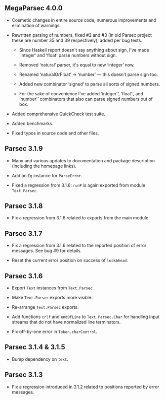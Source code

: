 ## MegaParsec 4.0.0

* Cosmetic changes in entire source code, numerous improvements and
  elimination of warnings.

* Rewritten parsing of numbers, fixed #2 and #3 (in old Parsec project these
  are number 35 and 39 respectively), added per bug tests.

    * Since Haskell report doesn't say anything about sign, I've made
      ‘integer’ and ‘float’ parse numbers without sign.

    * Removed ‘natural’ parser, it's equal to new ‘integer’ now.

    * Renamed ‘naturalOrFloat’ → ‘number’ — this doesn't parse sign too.

    * Added new combinator ‘signed’ to parse all sorts of signed numbers.

    * For the sake of convenience I've added ‘integer'’, ‘float'’, and
     ‘number'’ combinators that also can parse signed numbers out of box.

* Added comprehensive QuickCheck test suite.

* Added benchmarks.

* Fixed typos in source code and other files.

## Parsec 3.1.9

* Many and various updates to documentation and package description
  (including the homepage links).

* Add an `Eq` instance for `ParseError`.

* Fixed a regression from 3.1.6: `runP` is again exported from module
  `Text.Parsec`.

## Parsec 3.1.8

* Fix a regression from 3.1.6 related to exports from the main module.

## Parsec 3.1.7

* Fix a regression from 3.1.6 related to the reported position of error
  messages. See bug #9 for details.

* Reset the current error position on success of `lookAhead`.

## Parsec 3.1.6

* Export `Text` instances from `Text.Parsec`.

* Make `Text.Parsec` exports more visible.

* Re-arrange `Text.Parsec` exports.

* Add functions `crlf` and `endOfLine` to `Text.Parsec.Char` for handling
  input streams that do not have normalized line terminators.

* Fix off-by-one error in `Token.charControl`.

## Parsec 3.1.4 & 3.1.5

* Bump dependency on `text`.

## Parsec 3.1.3

* Fix a regression introduced in 3.1.2 related to positions reported by
  error messages.
